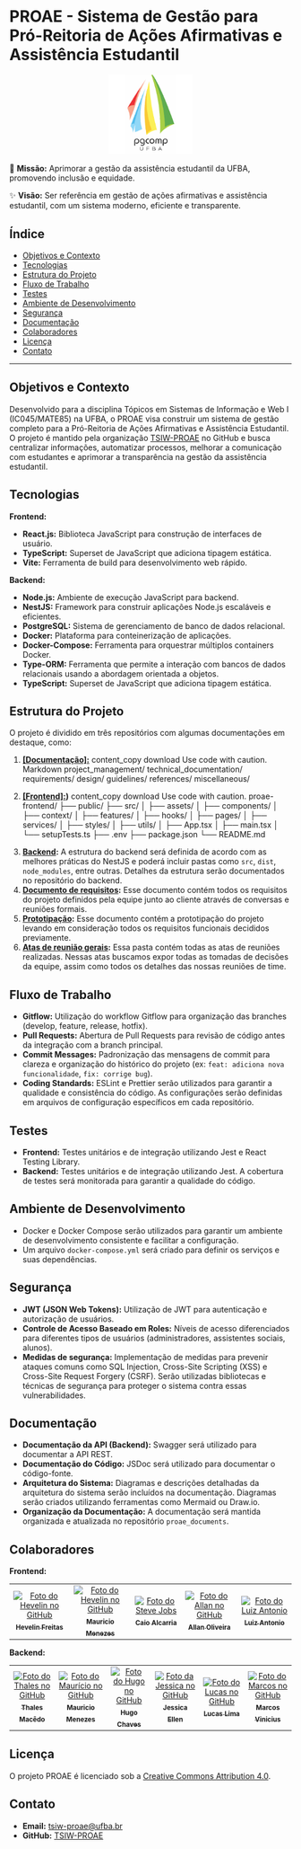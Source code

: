 # PROAE - Sistema de Gestão para Pró-Reitoria de Ações Afirmativas e Assistência Estudantil

<div align="center">
  <img src="../img/logo_pgcomp.png" alt="Logo PROAE" width="150">
</div>

🚀 **Missão:** Aprimorar a gestão da assistência estudantil da UFBA, promovendo inclusão e equidade.

✨ **Visão:** Ser referência em gestão de ações afirmativas e assistência estudantil, com um sistema moderno, eficiente e transparente.

## Índice

* [Objetivos e Contexto](#objetivos-e-contexto)
* [Tecnologias](#tecnologias)
* [Estrutura do Projeto](#estrutura-do-projeto)
* [Fluxo de Trabalho](#fluxo-de-trabalho)
* [Testes](#testes)
* [Ambiente de Desenvolvimento](#ambiente-de-desenvolvimento)
* [Segurança](#segurança)
* [Documentação](#documentação)
* [Colaboradores](#colaboradores)
* [Licença](#licença)
* [Contato](#contato)


---

## Objetivos e Contexto <a name="objetivos-e-contexto"></a>

Desenvolvido para a disciplina Tópicos em Sistemas de Informação e Web I (IC045/MATE85) na UFBA, o PROAE visa construir um sistema de gestão completo para a Pró-Reitoria de Ações Afirmativas e Assistência Estudantil. O projeto é mantido pela organização [TSIW-PROAE](https://github.com/TSIW-PROAE) no GitHub e busca centralizar informações, automatizar processos, melhorar a comunicação com estudantes e aprimorar a transparência na gestão da assistência estudantil.

## Tecnologias <a name="tecnologias"></a>

**Frontend:**

* **React.js:** Biblioteca JavaScript para construção de interfaces de usuário.
* **TypeScript:** Superset de JavaScript que adiciona tipagem estática.
* **Vite:** Ferramenta de build para desenvolvimento web rápido.

**Backend:**

* **Node.js:** Ambiente de execução JavaScript para backend.
* **NestJS:** Framework para construir aplicações Node.js escaláveis e eficientes.
* **PostgreSQL:** Sistema de gerenciamento de banco de dados relacional.
* **Docker:** Plataforma para conteinerização de aplicações.
* **Docker-Compose:** Ferramenta para orquestrar múltiplos containers Docker.
* **Type-ORM:** Ferramenta que permite a interação com bancos de dados relacionais usando a abordagem orientada a objetos.
* **TypeScript:** Superset de JavaScript que adiciona tipagem estática.


## Estrutura do Projeto <a name="estrutura-do-projeto"></a>

O projeto é dividido em três repositórios com algumas documentações em destaque, como:

1. **<a href="https://github.com/TSIW-PROAE/proae_documents" target="_blank">[Documentação]:</a>**
content_copy
download
Use code with caution.
Markdown
project_management/
technical_documentation/
requirements/
design/
guidelines/
references/
miscellaneous/


2. **<a href="https://github.com/TSIW-PROAE/proae_frontend" target="_blank">[Frontend]:</a>)**
content_copy
download
Use code with caution.
proae-frontend/
├── public/
├── src/
│ ├── assets/
│ ├── components/
│ ├── context/
│ ├── features/
│ ├── hooks/
│ ├── pages/
│ ├── services/
│ ├── styles/
│ ├── utils/
│ ├── App.tsx
│ ├── main.tsx
│ └── setupTests.ts
├── .env
├── package.json
└── README.md

<ol start="3">
  <li>
    <strong><a href="https://github.com/TSIW-PROAE/proae_backend" target="_blank">Backend</a>:</strong>
    A estrutura do backend será definida de acordo com as melhores práticas do NestJS e poderá incluir pastas como <code>src</code>, <code>dist</code>, <code>node_modules</code>, entre outras. Detalhes da estrutura serão documentados no repositório do backend.
  </li>
  <li>
    <strong><a href="https://github.com/TSIW-PROAE/proae_documents/tree/main/requirements" target="_blank">Documento de requisitos</a>:</strong>
    Esse documento contém todos os requisitos do projeto definidos pela equipe junto ao cliente através de conversas e reuniões formais.
  </li>
  <li>
    <strong><a href="https://www.figma.com/design/40hh19XODV4sDGmFYP2X33/PROAE-PROJECT?m=auto&t=GCeBpKKnjMlg3FL6-1" target="_blank">Prototipação</a>:</strong>
    Esse documento contém a prototipação do projeto levando em consideração todos os requisitos funcionais decididos previamente.
  </li>
  <li>
    <strong><a href="https://github.com/TSIW-PROAE/proae_documents/tree/main/project_management/meeting_minutes" target="_blank">Atas de reunião gerais</a>:</strong>
    Essa pasta contém todas as atas de reuniões realizadas. Nessas atas buscamos expor todas as tomadas de decisões da equipe, assim como todos os detalhes das nossas reuniões de time.
  </li>
</ol>


## Fluxo de Trabalho <a name="fluxo-de-trabalho"></a>

* **Gitflow:** Utilização do workflow Gitflow para organização das branches (develop, feature, release, hotfix).
* **Pull Requests:** Abertura de Pull Requests para revisão de código antes da integração com a branch principal.
* **Commit Messages:** Padronização das mensagens de commit para clareza e organização do histórico do projeto (ex: `feat: adiciona nova funcionalidade`, `fix: corrige bug`).
* **Coding Standards:**  ESLint e Prettier serão utilizados para garantir a qualidade e consistência do código.  As configurações serão definidas em arquivos de configuração específicos em cada repositório.


## Testes <a name="testes"></a>

* **Frontend:** Testes unitários e de integração utilizando Jest e React Testing Library.
* **Backend:** Testes unitários e de integração utilizando Jest.  A cobertura de testes será monitorada para garantir a qualidade do código.


## Ambiente de Desenvolvimento <a name="ambiente-de-desenvolvimento"></a>

* Docker e Docker Compose serão utilizados para garantir um ambiente de desenvolvimento consistente e facilitar a configuração.
* Um arquivo `docker-compose.yml` será criado para definir os serviços e suas dependências.


## Segurança <a name="segurança"></a>

* **JWT (JSON Web Tokens):** Utilização de JWT para autenticação e autorização de usuários.
* **Controle de Acesso Baseado em Roles:** Níveis de acesso diferenciados para diferentes tipos de usuários (administradores, assistentes sociais, alunos).
* **Medidas de segurança:** Implementação de medidas para prevenir ataques comuns como SQL Injection, Cross-Site Scripting (XSS) e Cross-Site Request Forgery (CSRF).  Serão utilizadas bibliotecas e técnicas de segurança para proteger o sistema contra essas vulnerabilidades.


## Documentação <a name="documentação"></a>

* **Documentação da API (Backend):** Swagger será utilizado para documentar a API REST.
* **Documentação do Código:** JSDoc será utilizado para documentar o código-fonte.
* **Arquitetura do Sistema:** Diagramas e descrições detalhadas da arquitetura do sistema serão incluídos na documentação. Diagramas serão criados utilizando ferramentas como Mermaid ou Draw.io.
* **Organização da Documentação:** A documentação será mantida organizada e atualizada no repositório `proae_documents`.


## Colaboradores <a name="colaboradores"></a>

**Frontend:**
<table>
  <tr>
    <td align="center">
      <a href="#" title="defina o título do link">
        <img src="https://avatars.githubusercontent.com/u/55918680?v=4" width="100px;" alt="Foto do Hevelin no GitHub"/><br>
        <sub>
          <b>Hevelin Freitas</b>
        </sub>
      </a>
    </td>
    <td align="center">
      <a href="#" title="defina o título do link">
        <img src="https://avatars.githubusercontent.com/u/20570844?v=4" width="100px;" alt="Foto do Hevelin no GitHub"/><br>
        <sub>
          <b>Mauricio Menezes</b>
        </sub>
      </a>
    </td>
    <td align="center">
      <a href="#" title="defina o título do link">
        <img src="https://avatars.githubusercontent.com/u/101140937?v=4" width="100px;" alt="Foto do Steve Jobs"/><br>
        <sub>
          <b>Caio Alcarria</b>
        </sub>
      </a>
    </td>
    <td align="center">
      <a href="#" title="defina o título do link">
        <img src="https://avatars.githubusercontent.com/u/31896950?v=4" width="100px;" alt="Foto do Allan no GitHub"/><br>
        <sub>
          <b>Allan Oliveira</b>
        </sub>
      </a>
    </td>
      <td align="center">
        <a href="#" title="defina o título do link">
        <img src="https://avatars.githubusercontent.com/u/80074040?v=4" width="100px;" alt="Foto do Luiz Antonio"/><br>
        <sub>
          <b>Luiz Antonio</b>
        </sub>
      </a>
    </td>
  </tr>
</table>


**Backend:**

<table>
  <tr>
    <td align="center">
      <a href="#" title="defina o título do link">
        <img src="https://avatars.githubusercontent.com/u/24979899?s=96&v=4" width="100px;" alt="Foto do Thales no GitHub"/><br>
        <sub>
          <b>Thales Macêdo</b>
        </sub>
      </a>
    </td>
    <td align="center">
      <a href="#" title="defina o título do link">
        <img src="https://avatars.githubusercontent.com/u/20570844?v=4" width="100px;" alt="Foto do Maurício no GitHub"/><br>
        <sub>
          <b>Mauricio Menezes</b>
        </sub>
      </a>
    </td>
    <td align="center">
      <a href="#" title="defina o título do link">
        <img src="https://avatars.githubusercontent.com/u/83249854?s=64&v=4" width="100px;" alt="Foto do Hugo no GitHub"/><br>
        <sub>
          <b>Hugo Chaves</b>
        </sub>
      </a>
    </td>
    <td align="center">
      <a href="#" title="defina o título do link">
        <img src="https://avatars.githubusercontent.com/u/95954597?s=64&v=4" width="100px;" alt="Foto da Jessica no GitHub"/><br>
        <sub>
          <b>Jessica Ellen</b>
        </sub>
      </a>
    </td>
    <td align="center">
      <a href="#" title="defina o título do link">
        <img src="https://avatars.githubusercontent.com/u/53127444?s=64&v=4" width="100px;" alt="Foto do Lucas no GitHub"/><br>
        <sub>
          <b>Lucas Lima</b>
        </sub>
      </a>
    </td>
    <td align="center">
      <a href="#" title="defina o título do link">
        <img src="https://avatars.githubusercontent.com/u/11302968?s=70&v=4" width="100px;" alt="Foto do Marcos no GitHub"/><br>
        <sub>
          <b>Marcos Vinicius</b>
        </sub>
      </a>
    </td>
  </tr>
</table>

## Licença <a name="licença"></a>

O projeto PROAE é licenciado sob a [Creative Commons Attribution 4.0](LICENSE).


## Contato <a name="contato"></a>

* **Email:** tsiw-proae@ufba.br
* **GitHub:** [TSIW-PROAE](https://github.com/TSIW-PROAE)
